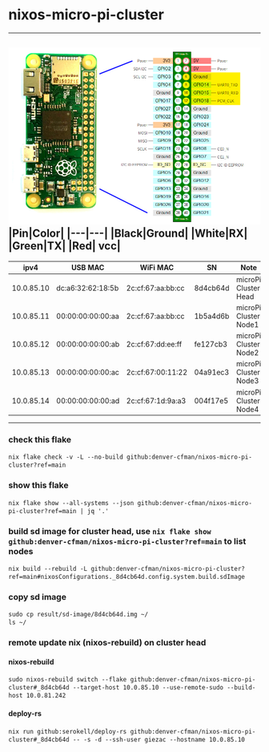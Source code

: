 # nixos-micro-pi-cluster
---

![pinout](./rpi_pinout.png)
|Pin|Color|
|---|---|
|Black|Ground|
|White|RX|
|Green|TX|
|Red| vcc|
---
| ipv4 | USB MAC | WiFi MAC | SN | Note |
| --- | --- | --- | --- | --- |
| 10.0.85.10 | dc:a6:32:62:18:5b | 2c:cf:67:aa:bb:cc | 8d4cb64d | microPi Cluster Head |
| 10.0.85.11 | 00:00:00:00:00:aa | 2c:cf:67:aa:bb:cc | 1b5a4d6b | microPi Cluster Node1 |
| 10.0.85.12 | 00:00:00:00:00:ab | 2c:cf:67:dd:ee:ff | fe127cb3 | microPi Cluster Node2 |
| 10.0.85.13 | 00:00:00:00:00:ac | 2c:cf:67:00:11:22 | 04a91ec3 | microPi Cluster Node3 |
| 10.0.85.14 | 00:00:00:00:00:ad | 2c:cf:67:1d:9a:a3 | 004f17e5 | microPi Cluster Node4 |
---
### check this flake
```
nix flake check -v -L --no-build github:denver-cfman/nixos-micro-pi-cluster?ref=main
```

### show this flake
```
nix flake show --all-systems --json github:denver-cfman/nixos-micro-pi-cluster?ref=main | jq '.'
```

### build sd image for cluster head, use ` nix flake show github:denver-cfman/nixos-micro-pi-cluster?ref=main ` to list nodes
```
nix build --rebuild -L github:denver-cfman/nixos-micro-pi-cluster?ref=main#nixosConfigurations._8d4cb64d.config.system.build.sdImage
```

### copy sd image
```
sudo cp result/sd-image/8d4cb64d.img ~/
ls ~/
```

### remote update nix (nixos-rebuild) on cluster head
#### nixos-rebuild
```
sudo nixos-rebuild switch --flake github:denver-cfman/nixos-micro-pi-cluster#_8d4cb64d --target-host 10.0.85.10 --use-remote-sudo --build-host 10.0.81.242
```
#### deploy-rs
```
nix run github:serokell/deploy-rs github:denver-cfman/nixos-micro-pi-cluster#_8d4cb64d -- -s -d --ssh-user giezac --hostname 10.0.85.10
```
